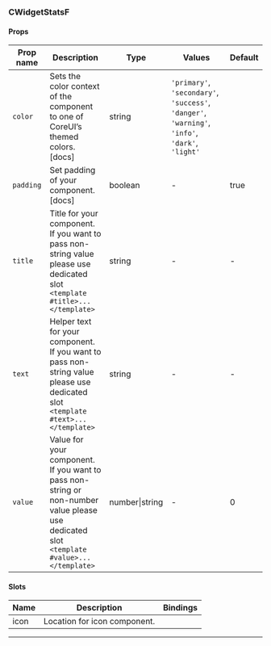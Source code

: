 ### CWidgetStatsF

#### Props

| Prop name            | Description                                                                                                                              | Type           | Values                                                                                          | Default |
| -------------------- | ---------------------------------------------------------------------------------------------------------------------------------------- | -------------- | ----------------------------------------------------------------------------------------------- | ------- |
| <code>color</code>   | Sets the color context of the component to one of CoreUI’s themed colors. [docs]                                                         | string         | `'primary'`, `'secondary'`, `'success'`, `'danger'`, `'warning'`, `'info'`, `'dark'`, `'light'` |         |
| <code>padding</code> | Set padding of your component. [docs]                                                                                                    | boolean        | -                                                                                               | true    |
| <code>title</code>   | Title for your component. If you want to pass non-string value please use dedicated slot `<template #title>...</template>`               | string         | -                                                                                               | -       |
| <code>text</code>    | Helper text for your component. If you want to pass non-string value please use dedicated slot `<template #text>...</template>`          | string         | -                                                                                               | -       |
| <code>value</code>   | Value for your component. If you want to pass non-string or non-number value please use dedicated slot `<template #value>...</template>` | number\|string | -                                                                                               | 0       |

#### Slots

| Name | Description                  | Bindings |
| ---- | ---------------------------- | -------- |
| icon | Location for icon component. |          |

---

